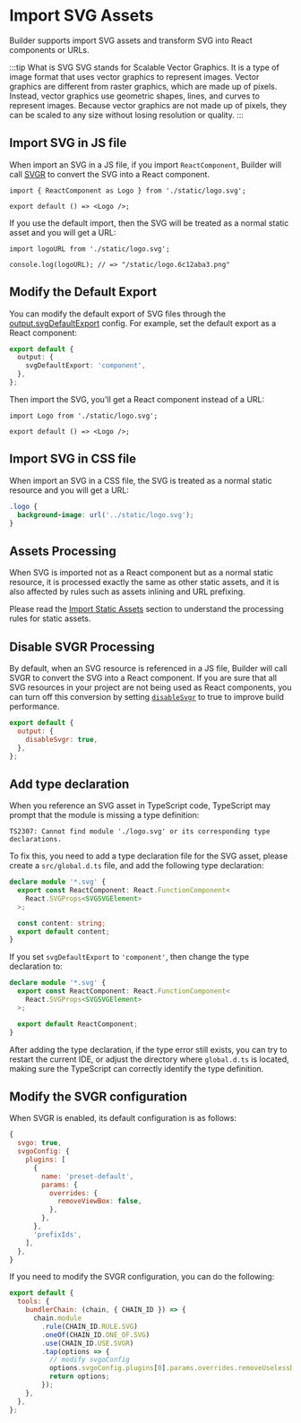 # Import SVG Assets

Builder supports import SVG assets and transform SVG into React components or URLs.

:::tip What is SVG
SVG stands for Scalable Vector Graphics. It is a type of image format that uses vector graphics to represent images. Vector graphics are different from raster graphics, which are made up of pixels. Instead, vector graphics use geometric shapes, lines, and curves to represent images. Because vector graphics are not made up of pixels, they can be scaled to any size without losing resolution or quality.
:::

## Import SVG in JS file

When import an SVG in a JS file, if you import `ReactComponent`, Builder will call [SVGR](https://react-svgr.com/) to convert the SVG into a React component.

```tsx title="src/component/Logo.tsx"
import { ReactComponent as Logo } from './static/logo.svg';

export default () => <Logo />;
```

If you use the default import, then the SVG will be treated as a normal static asset and you will get a URL:

```tsx title="src/component/Logo.tsx"
import logoURL from './static/logo.svg';

console.log(logoURL); // => "/static/logo.6c12aba3.png"
```

## Modify the Default Export

You can modify the default export of SVG files through the [output.svgDefaultExport](/en/api/config-output.html#outputsvgdefaultexport) config. For example, set the default export as a React component:

```ts
export default {
  output: {
    svgDefaultExport: 'component',
  },
};
```

Then import the SVG, you'll get a React component instead of a URL:

```tsx title="src/component/Logo.tsx"
import Logo from './static/logo.svg';

export default () => <Logo />;
```

## Import SVG in CSS file

When import an SVG in a CSS file, the SVG is treated as a normal static resource and you will get a URL:

```css
.logo {
  background-image: url('../static/logo.svg');
}
```

## Assets Processing

When SVG is imported not as a React component but as a normal static resource, it is processed exactly the same as other static assets, and it is also affected by rules such as assets inlining and URL prefixing.

Please read the [Import Static Assets](/guide/basic/static-assets.html) section to understand the processing rules for static assets.

## Disable SVGR Processing

By default, when an SVG resource is referenced in a JS file, Builder will call SVGR to convert the SVG into a React component. If you are sure that all SVG resources in your project are not being used as React components, you can turn off this conversion by setting [`disableSvgr`](/api/config-output.html#outputdisablesvgr) to true to improve build performance.

```js
export default {
  output: {
    disableSvgr: true,
  },
};
```

## Add type declaration

When you reference an SVG asset in TypeScript code, TypeScript may prompt that the module is missing a type definition:

```
TS2307: Cannot find module './logo.svg' or its corresponding type declarations.
```

To fix this, you need to add a type declaration file for the SVG asset, please create a `src/global.d.ts` file, and add the following type declaration:

```ts
declare module '*.svg' {
  export const ReactComponent: React.FunctionComponent<
    React.SVGProps<SVGSVGElement>
  >;

  const content: string;
  export default content;
}
```

If you set `svgDefaultExport` to `'component'`, then change the type declaration to:

```ts
declare module '*.svg' {
  export const ReactComponent: React.FunctionComponent<
    React.SVGProps<SVGSVGElement>
  >;

  export default ReactComponent;
}
```

After adding the type declaration, if the type error still exists, you can try to restart the current IDE, or adjust the directory where `global.d.ts` is located, making sure the TypeScript can correctly identify the type definition.

## Modify the SVGR configuration

When SVGR is enabled, its default configuration is as follows:

```js
{
  svgo: true,
  svgoConfig: {
    plugins: [
      {
        name: 'preset-default',
        params: {
          overrides: {
            removeViewBox: false,
          },
        },
      },
      'prefixIds',
    ],
  },
}
```

If you need to modify the SVGR configuration, you can do the following:

```js
export default {
  tools: {
    bundlerChain: (chain, { CHAIN_ID }) => {
      chain.module
        .rule(CHAIN_ID.RULE.SVG)
        .oneOf(CHAIN_ID.ONE_OF.SVG)
        .use(CHAIN_ID.USE.SVGR)
        .tap(options => {
          // modify svgoConfig
          options.svgoConfig.plugins[0].params.overrides.removeUselessDefs = false;
          return options;
        });
    },
  },
};
```

